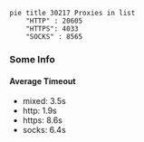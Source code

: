 
```mermaid
pie title 30217 Proxies in list
    "HTTP" : 20605
    "HTTPS": 4033
    "SOCKS" : 8565
```

### Some Info
#### Average Timeout

- mixed: 3.5s
- http: 1.9s
- https: 8.6s
- socks: 6.4s